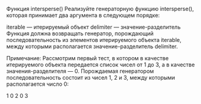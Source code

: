 Функция intersperse()
Реализуйте генераторную функцию intersperse(), которая принимает два аргумента в следующем порядке:

iterable — итерируемый объект
delimiter — значение-разделитель
Функция должна возвращать генератор, порождающий последовательность из элементов итерируемого объекта iterable, между которыми располагается значение-разделитель delimiter.

Примечание: Рассмотрим первый тест, в котором в качестве итерируемого объекта передается список чисел от 1 до 3, а в качестве значения-разделителя — 0. Порождаемая генератором последовательность состоит из чисел 1, 2 и 3, между которыми располагается число 0:

1 0 2 0 3
